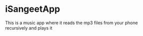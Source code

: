 # iSangeetApp
This is a music app where it reads the mp3 files from your phone recursively and plays it 
